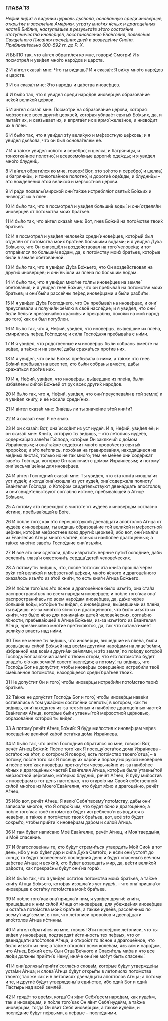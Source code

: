 ### ГЛАВА́ 13

_Не́фий ви́дит в виде́нии це́рковь дья́вола, осно́ванную среди́ инове́рцев, откры́тие и заселе́ние Аме́рики, утра́ту мно́гих я́сных и драгоце́нных часте́й Би́блии, наступи́вшее в результа́те э́того состоя́ние отсту́пничества инове́рцев, восстановле́ние Ева́нгелия, появле́ние Свяще́нного Писа́ния после́дних дней и возведе́ние Сио́на. Приблизи́тельно 600–592 гг. до Р. Х._

И БЫ́ЛО так, что а́нгел обрати́лся ко мне, говоря́: Смотри́! И я посмотре́л и уви́дел мно́го наро́дов и царств.

2 И а́нгел сказа́л мне: Что ты ви́дишь? И я сказа́л: Я ви́жу мно́го наро́дов и царств.

3 И он сказа́л мне: Э́то наро́ды и ца́рства инове́рцев.

4 И бы́ло так, что я уви́дел среди́ наро́дов инове́рцев образова́ние не́кой вели́кой це́ркви.

5 И а́нгел сказа́л мне: Посмотри́ на образова́ние це́ркви, кото́рая ме́рзостнее всех други́х церкве́й, кото́рая убива́ет святы́х Бо́жьих, да, и пыта́ет их, и свя́зывает их, и впряга́ет их в ярмо́ желе́зное, и низво́дит их в плен.

6 И бы́ло так, что я уви́дел э́ту вели́кую и ме́рзостную це́рковь; и я уви́дел дья́вола, что он был основа́телем её.

7 И я та́кже уви́дел зо́лото и серебро́, и шелка́, и багряни́цы, и тонкотка́нное полотно́, и всевозмо́жные дороги́е оде́жды; и я уви́дел мно́го блудни́ц.

8 И а́нгел обрати́лся ко мне, говоря́: Вот, э́то зо́лото и серебро́, и шелка́, и багряни́цы, и тонкотка́нное полотно́, и дороги́е оде́жды, и блудни́цы – э́то вожделе́ния э́той вели́кой и ме́рзостной це́ркви.

9 И ра́ди похвалы́ мирско́й они́ та́кже истребля́ют святы́х Бо́жьих и низво́дят их в плен.

10 И бы́ло так, что я посмотре́л и уви́дел больши́е воды́; и они́ отделя́ли инове́рцев от пото́мства мои́х бра́тьев.

11 И бы́ло так, что а́нгел сказа́л мне: Вот, гнев Бо́жий на пото́мстве твои́х бра́тьев.

12 И я посмотре́л и уви́дел челове́ка среди́ инове́рцев, кото́рый был отделён от пото́мства мои́х бра́тьев больши́ми во́дами; и я уви́дел Ду́ха Бо́жьего, что Он снизошёл и возде́йствовал на того́ челове́ка; и тот отпра́вился по больши́м во́дам, да, к пото́мству мои́х бра́тьев, кото́рые бы́ли в земле́ обетова́нной.

13 И бы́ло так, что я уви́дел Ду́ха Бо́жьего, что Он возде́йствовал на други́х инове́рцев; и они́ вы́шли из пле́на по больши́м во́дам.

14 И бы́ло так, что я уви́дел мно́гие то́лпы инове́рцев на земле́ обетова́ния; и я уви́дел гнев Бо́жий, что он пребыва́л на пото́мстве мои́х бра́тьев; и они́ бы́ли рассе́яны пе́ред инове́рцами и бы́ли разби́ты.

15 И я уви́дел Ду́ха Госпо́днего, что Он пребыва́л на инове́рцах, и они́ преуспева́ли и получи́ли зе́млю в своё насле́дие; и я уви́дел, что они́ бы́ли белы́ и чрезвыча́йно краси́вы и прекра́сны, похо́жи на мой наро́д до того́, как он был погу́блен.

16 И бы́ло так, что я, Не́фий, уви́дел, что инове́рцы, вы́шедшие из пле́на, смири́лись пе́ред Го́сподом; и си́ла Госпо́дняя пребыва́ла с ни́ми.

17 И я уви́дел, что ро́дственные им инове́рцы бы́ли со́браны вме́сте на во́дах, а та́кже и на земле́, да́бы сража́ться про́тив них.

18 И я уви́дел, что си́ла Бо́жья пребыва́ла с ни́ми, а та́кже что гнев Бо́жий пребыва́л на всех тех, кто бы́ли со́браны вме́сте, да́бы сража́ться про́тив них.

19 И я, Не́фий, уви́дел, что инове́рцы, вы́шедшие из пле́на, бы́ли изба́влены си́лой Бо́жьей от рук всех други́х наро́дов.

20 И бы́ло так, что я, Не́фий, уви́дел, что они́ преуспева́ли в той земле́; и я уви́дел кни́гу, и её носи́ли среди́ них.

21 И а́нгел сказа́л мне: Зна́ешь ли ты значе́ние э́той кни́ги?

22 И я сказа́л ему́: Я не зна́ю.

23 И он сказа́л: Вот, она́ исхо́дит из уст иуде́я. И я, Не́фий, уви́дел её; и он сказа́л мне: Кни́га, кото́рую ты ви́дишь, – э́то ле́топись иуде́ев, содержа́щая заве́ты Го́спода, кото́рые Он заключи́л с до́мом Изра́илевым; и она́ та́кже соде́ржит мно́го проро́честв святы́х проро́ков; и э́то ле́топись, похо́жая на гравирова́ния, находя́щиеся на ме́дных листа́х, то́лько их не так мно́го; тем не ме́нее они́ соде́ржат заве́ты Го́спода, кото́рые Он заключи́л с до́мом Изра́илевым; и потому́ они́ весьма́ це́нны для инове́рцев.

24 И а́нгел Госпо́дний сказа́л мне: Ты уви́дел, что э́та кни́га изошла́ из уст иуде́я; и когда́ она́ изошла́ из уст иуде́я, она́ содержа́ла полноту́ Ева́нгелия Го́спода, о Кото́ром свиде́тельствуют двена́дцать апо́столов; и они́ свиде́тельствуют согла́сно и́стине, пребыва́ющей в А́гнце Бо́жьем.

25 А пото́му э́то перехо́дит в чистоте́ от иуде́ев к инове́рцам согла́сно и́стине, пребыва́ющей в Бо́ге.

26 И по́сле того́, как э́то перешло́ руко́й двена́дцати апо́столов А́гнца от иуде́ев к инове́рцам, ты ви́дишь образова́ние той вели́кой и ме́рзостной це́ркви, кото́рая ме́рзостнее всех други́х церкве́й; ибо вот, они́ изъя́ли из Ева́нгелия А́гнца мно́го часте́й, я́сных и наибо́лее драгоце́нных; а та́кже мно́гие заве́ты Госпо́дние они́ изъя́ли.

27 И всё э́то они́ сде́лали, да́бы изврати́ть ве́рные пути́ Госпо́дние, да́бы ослепи́ть глаза́ и ожесточи́ть сердца́ дете́й челове́ческих.

28 А потому́ ты ви́дишь, что, по́сле того́ как э́та кни́га прошла́ че́рез ру́ки той вели́кой и ме́рзостной це́ркви, мно́го я́сного и драгоце́нного оказа́лось изъя́то из э́той кни́ги, то есть кни́ги А́гнца Бо́жьего.

29 И по́сле того́ как э́то я́сное и драгоце́нное бы́ло изъя́то, она́ ста́ла распространя́ться по всем наро́дам инове́рцев; и по́сле того́ как она́ распространи́лась по всем наро́дам инове́рцев, да, да́же че́рез больши́е во́ды, кото́рые ты ви́дел, с инове́рцами, вы́шедшими из пле́на, ты ви́дишь: из-за мно́гого я́сного и драгоце́нного, что бы́ло изъя́то из кни́ги, что бы́ло я́сно для понима́ния дете́й челове́ческих, согла́сно я́сности, пребыва́ющей в А́гнце Бо́жьем, из-за изъя́того из Ева́нгелия А́гнца, чрезвыча́йно мно́гие претыка́ются, да, так что сатана́ име́ет вели́кую власть над ни́ми.

30 Тем не ме́нее ты ви́дишь, что инове́рцы, вы́шедшие из пле́на, бы́ли возвы́шены си́лой Бо́жьей над все́ми други́ми наро́дами на лице́ зе́мли, и́збранной над все́ми други́ми зе́млями, и э́то земля́, по по́воду кото́рой Госпо́дь Бог заключи́л заве́т с твои́м отцо́м, что его́ пото́мство бу́дет владе́ть е́ю как землёй своего́ насле́дия; а потому́, ты ви́дишь, что Госпо́дь Бог не допу́стит, что́бы инове́рцы соверше́нно истреби́ли твоё сме́шанное пото́мство, находя́щееся среди́ бра́тьев твои́х.

31 Не допу́стит Он и того́, что́бы инове́рцы истреби́ли пото́мство твои́х бра́тьев.

32 Та́кже не допу́стит Госпо́дь Бог и того́, что́бы инове́рцы наве́ки остава́лись в том ужа́сном состоя́нии слепоты́, в кото́ром, как ты ви́дишь, они́ нахо́дятся из-за тех я́сных и наибо́лее драгоце́нных часте́й Ева́нгелия А́гнца, кото́рые бы́ли утаены́ той ме́рзостной це́рковью, образова́ние кото́рой ты ви́дел.

33 А потому́ речёт А́гнец Бо́жий: Я бу́ду ми́лостив к инове́рцам че́рез посеще́ние вели́кой ка́рой оста́тка до́ма Изра́илева.

34 И бы́ло так, что а́нгел Госпо́дний обрати́лся ко мне, говоря́: Вот, речёт А́гнец Бо́жий: По́сле того́ как Я посещу́ оста́ток дома́ Изра́илева – оста́ток же э́тот, о кото́ром Я говорю́, есть пото́мство твоего́ отца́, – а потому́, по́сле того́ как Я посещу́ их ка́рой и поражу́ их руко́й инове́рцев и по́сле того́ как инове́рцы преткну́тся чрезвыча́йно из-за наибо́лее я́сных и драгоце́нных часте́й Ева́нгелия А́гнца, кото́рые были́ утаены́ той ме́рзостной це́рковью, ма́терью блудни́ц, речёт А́гнец, Я бу́ду ми́лостив к инове́рцам в тот день насто́лько, что откро́ю им Свое́й со́бственной си́лой мно́гое из Моего́ Ева́нгелия, что бу́дет я́сно и драгоце́нно, речёт А́гнец.

35 Ибо вот, речёт А́гнец: Я явлю́ Себя́ твоему́ пото́мству, да́бы они́ записа́ли мно́гое, что Я откро́ю им, что бу́дет я́сно и драгоце́нно; а по́сле того́ как твоё пото́мство бу́дет истреблено́ и вы́родится в неве́рии, а та́кже и пото́мство твои́х бра́тьев, вот, всё э́то бу́дет сокры́то, что́бы прийти́ к инове́рцам да́ром и си́лой А́гнца.

36 И там бу́дет напи́сано Моё Ева́нгелие, речёт А́гнец, и Моя́ тверды́ня, и Моё спасе́ние.

37 И благослове́нны те, кто бу́дут стреми́ться утверди́ть Мой Сио́н в тот день, и́бо у них бу́дет дар и си́ла Ду́ха Свято́го; и е́сли они́ устоя́т до конца́, то бу́дут вознесены́ в после́дний день и бу́дут спасены́ в ве́чном ца́рстве А́гнца; и вся́кий, кто бу́дет возвеща́ть мир, да, ве́сти вели́кой ра́дости, как прекра́сны бу́дут они́ на гора́х.

38 И бы́ло так, что я уви́дел оста́ток пото́мства мои́х бра́тьев, а та́кже кни́гу А́гнца Бо́жьего, кото́рая изошла́ из уст иуде́я, – что она́ пришла́ от инове́рцев к оста́тку пото́мства мои́х бра́тьев.

39 И по́сле того́ как она́ пришла́ к ним, я уви́дел други́е кни́ги, прише́дшие к ним си́лой А́гнца от инове́рцев, для убежде́ния инове́рцев и оста́тка пото́мства мои́х бра́тьев, а та́кже иуде́ев, рассе́янных по всему́ лицу́ земли́, в том, что ле́тописи проро́ков и двена́дцати апо́столов А́гнца и́стинны.

40 И а́нгел обрати́лся ко мне, говоря́: Э́ти после́дние ле́тописи, что ты ви́дел у инове́рцев, подтвердя́т и́стинность тех пе́рвых, что от двена́дцати апо́столов А́гнца, и откро́ют то я́сное и драгоце́нное, что бы́ло изъя́то из них; а та́кже откро́ют всем коле́нам, языка́м и наро́дам, что А́гнец Бо́жий есть Сын Отца́ Ве́чного и Спаси́тель ми́ра и что все лю́ди должны́ прийти́ к Нему́, ина́че они́ не мо́гут быть спасены́.

41 И они́ должны́ прийти́ согла́сно слова́м, кото́рые бу́дут утвержде́ны уста́ми А́гнца; и слова́ А́гнца бу́дут откры́ты в ле́тописях пото́мства твоего́, так же как и в ле́тописях двена́дцати апо́столов А́гнца; а потому́ и те, и други́е бу́дут утверждены́ в еди́нстве, и́бо оди́н Бог и оди́н Па́стырь над всей землёй.

42 И грядёт то вре́мя, когда́ Он я́вит Себя́ всем наро́дам, как иуде́ям, так и инове́рцам, и по́сле того́ как Он я́вит Себя́ иуде́ям, а та́кже инове́рцам, тогда́ Он я́вит Себя́ инове́рцам, а та́кже иуде́ям, и после́дние бу́дут пе́рвыми, а пе́рвые – после́дними.

